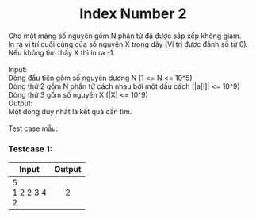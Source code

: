 <div align="center">

# Index Number 2

</div>

Cho một mảng số nguyên gồm N phân tử đã được sắp xếp không giảm.<br>
In ra vị trí cuối cùng của số nguyên X trong dãy (Ví trị được đánh số từ 0).<br>
Nếu không tìm thấy X thì in ra -1.<br>
<br>
Input:<br>
    Dòng đầu tiên gồm số nguyên dương N (1 <= N <= 10^5)<br>
    Dòng thứ 2 gồm N phần tử cách nhau bởi một dấu cách (|a[i]| <= 10^9)<br>
    Dòng thứ 3 gồm số nguyên X (|X| <= 10^9)<br>
Output:<br>
    Một dòng duy nhất là kết quả cần tìm.<br>
<br>
Test case mẫu:<br>

### Testcase 1:
|Input| Output|
|-----|:-----:|
|5<br>1 2 2 3 4<br>2| 2|

